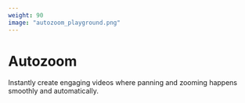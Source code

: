 ```yaml
---
weight: 90
image: "autozoom_playground.png"
---
```

# Autozoom

Instantly create engaging videos where panning and zooming happens smoothly and automatically.